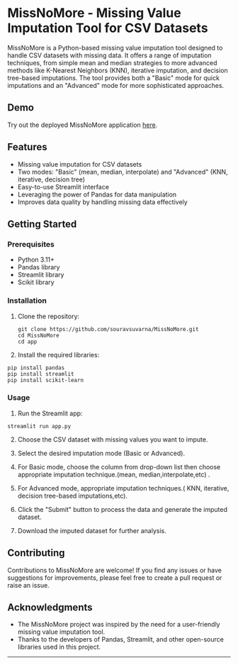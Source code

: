 # MissNoMore - Missing Value Imputation Tool for CSV Datasets

MissNoMore is a Python-based missing value imputation tool designed to handle CSV datasets with missing data. It offers a range of imputation techniques, from simple mean and median strategies to more advanced methods like K-Nearest Neighbors (KNN), iterative imputation, and decision tree-based imputations. The tool provides both a "Basic" mode for quick imputations and an "Advanced" mode for more sophisticated approaches.

## Demo

Try out the deployed MissNoMore application [here](https://missnomore.streamlit.app/).

## Features

- Missing value imputation for CSV datasets
- Two modes: "Basic" (mean, median, interpolate) and "Advanced" (KNN, iterative, decision tree)
- Easy-to-use Streamlit interface
- Leveraging the power of Pandas for data manipulation
- Improves data quality by handling missing data effectively

## Getting Started

### Prerequisites

- Python 3.11+
- Pandas library
- Streamlit library
- Scikit library

### Installation

1. Clone the repository:

   ```
   git clone https://github.com/souravsuvarna/MissNoMore.git
   cd MissNoMore
   cd app
   ```
3. Install the required libraries:
```
pip install pandas
pip install streamlit
pip install scikit-learn
```

### Usage

1. Run the Streamlit app:
```
streamlit run app.py
```

2. Choose the CSV dataset with missing values you want to impute.

3. Select the desired imputation mode (Basic or Advanced).

4. For Basic mode, choose the column from drop-down list then choose appropriate imputation technique.(mean, median,interpolate,etc) .

5. For Advanced mode, appropriate imputation techniques.( KNN, iterative, decision tree-based imputations,etc).

6. Click the "Submit" button to process the data and generate the imputed dataset.

7. Download the imputed dataset for further analysis.

## Contributing

Contributions to MissNoMore are welcome! If you find any issues or have suggestions for improvements, please feel free to create a pull request or raise an issue.


## Acknowledgments

- The MissNoMore project was inspired by the need for a user-friendly missing value imputation tool.
- Thanks to the developers of Pandas, Streamlit, and other open-source libraries used in this project.

---


